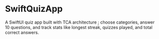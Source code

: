 # SwiftQuizApp
A SwiftUI quiz app built with TCA architecture ; choose categories, answer 10 questions, and track stats like longest streak, quizzes played, and total correct answers.
